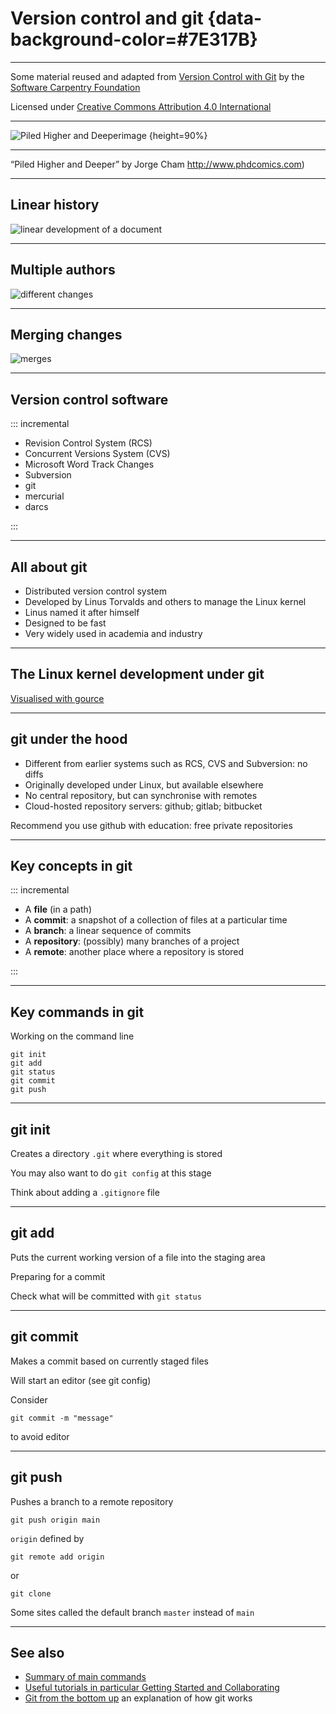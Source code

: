 # Version control and git {data-background-color=#7E317B}

---

Some material reused and adapted from [Version Control with Git](https://swcarpentry.github.io/git-novice/) by the [Software Carpentry Foundation](https://software-carpentry.org/)

Licensed under [Creative Commons Attribution 4.0 International](https://creativecommons.org/licenses/by/4.0/)

---

![Piled Higher and Deeperimage](https://raw.githubusercontent.com/stevenaeola/progblack_lectures/main/git/phd101212s.png) {height=90%}

---

 “Piled Higher and Deeper” by Jorge Cham <http://www.phdcomics.com>)

---

## Linear history

![linear development of a document](https://raw.githubusercontent.com/stevenaeola/progblack_lectures/main/git/play-changes.png)

---

## Multiple authors

![different changes](https://raw.githubusercontent.com/stevenaeola/progblack_lectures/main/git/versions.png)

---

## Merging changes

![merges](https://raw.githubusercontent.com/stevenaeola/progblack_lectures/main/git/merge.png)

---

## Version control software

::: incremental

- Revision Control System (RCS)
- Concurrent Versions System (CVS)
- Microsoft Word Track Changes
- Subversion
- git
- mercurial
- darcs

:::

---

## All about git

- Distributed version control system
- Developed by Linus Torvalds and others to manage the Linux kernel
- Linus named it after himself
- Designed to be fast
- Very widely used in academia and industry


---

## The Linux kernel development under git

[Visualised with gource](https://www.youtube.com/watch?v=MkJxlKD2bjk)

---

## git under the hood

- Different from earlier systems such as RCS, CVS and Subversion: no diffs
- Originally developed under Linux, but available elsewhere
- No central repository, but can synchronise with remotes
- Cloud-hosted repository servers: github; gitlab; bitbucket

Recommend you use github with education: free private repositories

---

## Key concepts in git

::: incremental

- A __file__ (in a path)
- A __commit__: a snapshot of a collection of files at a particular time
- A __branch__: a linear sequence of commits
- A __repository__: (possibly) many branches of a project
- A __remote__: another place where a repository is stored

:::

---

## Key commands in git

Working on the command line
```
git init
git add
git status
git commit
git push
```

---

## git init

Creates a directory `.git` where everything is stored

You may also want to do `git config` at this stage

Think about adding a `.gitignore` file

---

## git add

Puts the current working version of a file into the staging area

Preparing for a commit

Check what will be committed with `git status`

---

## git commit

Makes a commit based on currently staged files

Will start an editor (see git config)

Consider
```
git commit -m "message"
```
to avoid editor

---

## git push

Pushes a branch to a remote repository

`git push origin main`

`origin` defined by
```
git remote add origin
```
or
```
git clone
```

Some sites called the default branch `master` instead of `main`

---

## See also

- [Summary of main commands](https://confluence.atlassian.com/bitbucketserver/basic-git-commands-776639767.html)
- [Useful tutorials in particular Getting Started and Collaborating](https://www.atlassian.com/git/tutorials)
- [Git from the bottom up](https://jwiegley.github.io/git-from-the-bottom-up/) an explanation of how git works
